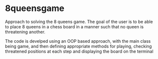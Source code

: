 # 8queensgame
Approach to solving the 8 queens game. The goal of the user is to be able to place 8 queens in a chess board in a manner such that no queen is threatening another. 

The code is develped using an OOP based approach, with the main class being game, and then defining appropriate methods for playing, checking threatened positions at each step and displaying the board on the terminal

